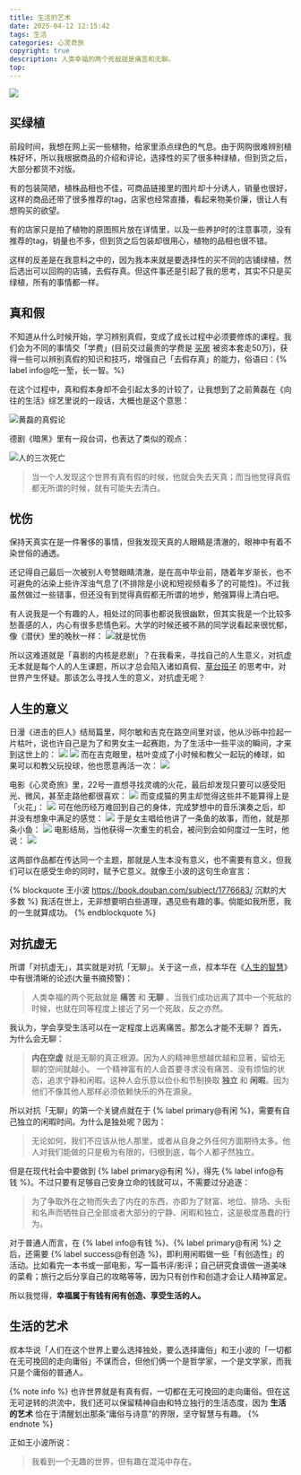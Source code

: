 ```yaml
---
title: 生活的艺术
date: 2025-04-12 12:15:42
tags: 生活
categories: 心灵奇旅
copyright: true
description: 人类幸福的两个死敌就是痛苦和无聊。
top:
---
```


![](https://s2.loli.net/2025/09/04/W9jaRi7moAdB3Os.jpg)

## 买绿植

前段时间，我想在网上买一些植物，给家里添点绿色的气息。由于网购很难辨别植株好坏，所以我根据商品的介绍和评论，选择性的买了很多种绿植，但到货之后，大部分都货不对版。

有的包装简陋，植株品相也不佳，可商品链接里的图片却十分诱人，销量也很好，这样的商品还带了很多推荐的tag，店家也经常直播，看起来物美价廉，很让人有想购买的欲望。

有的店家只是拍了植物的原图照片放在详情里，以及一些养护时的注意事项，没有推荐的tag，销量也不多，但到货之后包装却很用心，植物的品相也很不错。

这样的反差是在我意料之中的，因为我本来就是要选择性的买不同的店铺绿植，然后选出可以回购的店铺，去假存真。但这件事还是引起了我的思考，其实不只是买绿植，所有的事情都一样。

## 真和假

不知道从什么时候开始，学习辨别真假，变成了成长过程中必须要修炼的课程。我们会为不同的事情交「学费」(目前交过最贵的学费是 [买房](https://jmyblog.top/i-bought-an-apartment/) 被资本套走50万)，获得一些可以辨别真假的知识和技巧，增强自己「去假存真」的能力，俗语曰：{% label info@吃一堑，长一智。%}

在这个过程中，真和假本身却不会引起太多的计较了，让我想到了之前黄磊在《向往的生活》综艺里说的一段话，大概也是这个意思：

![黄磊的真假论](https://s2.loli.net/2025/09/04/VtPNde7mS5HJszD.png)

德剧《暗黑》里有一段台词，也表达了类似的观点：

![人的三次死亡](https://s2.loli.net/2025/09/04/1pOxAH2n4FXMZmY.png)

>当一个人发现这个世界有真有假的时候，他就会失去天真；而当他觉得真假都无所谓的时候，就有可能失去清白。

## 忧伤

保持天真实在是一件奢侈的事情，但我发现天真的人眼睛是清澈的，眼神中有着不染世俗的通透。

还记得自己最后一次被别人夸赞眼睛清澈，是在高中毕业前，随着年岁渐长，也不可避免的沾染上些许浑浊气息了(不排除是小说和短视频看多了的可能性)。不过我虽然做过一些错事，但还没有到觉得真假都无所谓的地步，勉强算得上清白吧。

有人说我是一个有趣的人，相处过的同事也都说我很幽默，但其实我是一个比较多愁善感的人，内心有很多悲情色彩。大学的时候还被不熟的同学说看起来很忧郁，像《潜伏》里的晚秋一样：
![就是忧伤](https://s2.loli.net/2025/09/04/3iUdIq6PXk9hyr4.jpg)

所以这难道就是「喜剧的内核是悲剧」？在我看来，寻找自己的人生意义，对抗虚无本就是每个人的人生课题，所以才总会陷入诸如真假、[草台班子](https://jmyblog.top/the-fake-world/) 的思考中，对世界产生怀疑。那该怎么寻找人生的意义，对抗虚无呢？

## 人生的意义

日漫《进击的巨人》结局篇里，阿尔敏和吉克在路空间里对谈，他从沙砾中捡起一片枯叶，说也许自己是为了和男女主一起赛跑，为了生活中一些平淡的瞬间，才来到这世上的：
![](https://s2.loli.net/2025/09/04/qJz48ZSGIoKdDX2.png)
![](https://s2.loli.net/2025/09/04/dfTgCKcvDaJGnyV.png)
而在吉克眼里，枯叶变成了小时候和教父一起玩的棒球，如果可以和教父玩投球，他也愿意再活一次：
![](https://s2.loli.net/2025/09/04/hXuOTc1KZVwMzHr.png)

电影《心灵奇旅》里，22号一直想寻找灵魂的火花，最后却发现只要可以感受阳光、微风，甚至走路他都很喜欢：
![](https://s2.loli.net/2025/09/04/tNVymrY7ARUpG38.png)
而变成猫的男主却觉得这些并不能算得上是「火花」：
![](https://s2.loli.net/2025/09/04/QvzgUSLaswdl4BO.png)
可在他历经万难回到自己的身体，完成梦想中的音乐演奏之后，却并没有想象中满足的感觉：
![](https://s2.loli.net/2025/09/04/Z2biBhsvHqorNkX.png)
于是女主唱给他讲了一条鱼的故事，而他，就是那条小鱼：
![](https://s2.loli.net/2025/09/04/6DABqk3WNKzHItE.png)
电影结局，当他获得一次重生的机会，被问到会如何度过一生时，他说：
![](https://s2.loli.net/2025/09/04/4zJGZ3lTjSK9nm6.png)

这两部作品都在传达同一个主题，那就是人生本没有意义，也不需要有意义，但我们可以在感受生命的同时，赋予它意义。就像王小波的这句生命宣言：

{% blockquote 王小波 https://book.douban.com/subject/1776683/ 沉默的大多数 %}
我活在世上，无非想要明白些道理，遇见些有趣的事。倘能如我所愿，我的一生就算成功。
{% endblockquote %}

## 对抗虚无

所谓「对抗虚无」，其实就是对抗「无聊」。关于这一点，叔本华在《[人生的智慧](https://jmyblog.top/books-thinking/#%E4%BA%BA%E7%94%9F%E7%9A%84%E6%99%BA%E6%85%A7)》中有很清晰的论述(大量书摘预警)：
>人类幸福的两个死敌就是 **痛苦** 和 **无聊** 。当我们成功远离了其中一个死敌的时候，也就在同等程度上接近了另一个死敌，反之亦然。

我认为，学会享受生活可以在一定程度上远离痛苦。那怎么才能不无聊？
首先，为什么会无聊：
>**内在空虚** 就是无聊的真正根源。因为人的精神思想越优越和显著，留给无聊的空间就越小。
一个精神富有的人会首要寻求没有痛苦、没有烦恼的状态，追求宁静和闲暇。这种人会乐意以俭仆和节制换取 **独立** 和 **闲暇**。因为他们不像其他人那样必须依赖快乐的外在源泉。

所以对抗「无聊」的第一个关键点就在于 {% label primary@有闲 %}，需要有自己独立的闲暇时间。为什么是独处呢？因为：
>无论如何，我们不应该从他人那里，或者从自身之外任何方面期待太多。他人对我们能做的只是极为有限的，归根到底，每个人都孑然独立。

但是在现代社会中要做到 {% label primary@有闲 %}，得先 {% label info@有钱 %}。不过只要有足够自己安身立命的钱就可以，不需要过分追逐：
>为了争取外在之物而失去了内在的东西，亦即为了财富、地位、排场、头衔和名声而牺牲自己全部或者大部分的宁静、闲暇和独立，这是极度愚蠢的行为。

对于普通人而言，在 {% label info@有钱 %}、{% label primary@有闲 %} 之后，还需要 {% label success@有创造 %}，即利用闲暇做一些「有创造性」的活动。比如看完一本书或一部电影，写一篇书评/影评；自己研究食谱做一道美味的菜肴；旅行之后分享自己的攻略等等，因为只有创作和创造才会让人精神富足。

所以我觉得，**幸福属于有钱有闲有创造、享受生活的人。**

## 生活的艺术

叔本华说「人们在这个世界上要么选择独处，要么选择庸俗」和王小波的「一切都在无可挽回的走向庸俗」不谋而合，但他们俩一个是哲学家，一个是文学家，而我只是个庸俗的普通人。

{% note info %}
也许世界就是有真有假，一切都在无可挽回的走向庸俗。但在这无可逆转的洪流中，我们还可以保留精神自由和特立独行的生活态度，因为 **生活的艺术** 恰在于清醒划出那条“庸俗与诗意”的界限，坚守智慧与有趣。
{% endnote %}

正如王小波所说：
>我看到一个无趣的世界，但有趣在混沌中存在。